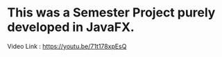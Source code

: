 # This was a Semester Project purely developed in JavaFX.

Video Link : https://youtu.be/71t178xpEsQ
